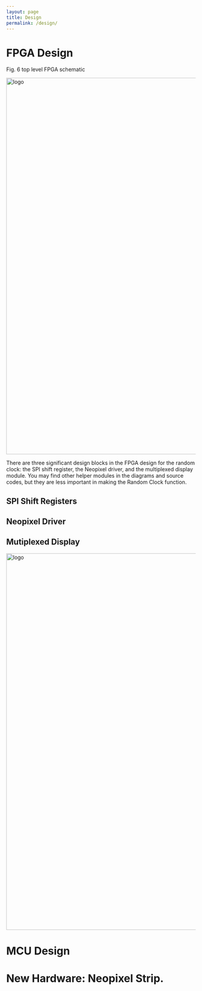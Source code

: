 ```yaml
---
layout: page
title: Design
permalink: /design/
---
```

# FPGA Design
Fig. 6 top level FPGA schematic
<div style="text-align: left">
  <img src="../assets/schematics/FPGA.png" alt="logo" width="1000" />
</div>

There are three significant design blocks in the FPGA design for the random clock: the SPI shift register, the Neopixel driver, and the  multiplexed display module. You may find other helper modules in the diagrams and source codes, but they are less important in making the Random Clock function. 

## SPI Shift Registers

## Neopixel Driver

## Mutiplexed Display
<div style="text-align: left">
  <img src="../assets/schematics/Num_Distribute.jpg" alt="logo" width="1000" />
</div>



# MCU Design



# New Hardware: Neopixel Strip. 
